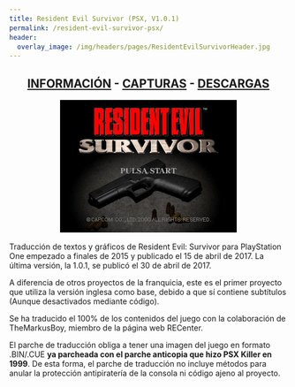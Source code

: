 ```yaml
---
title: Resident Evil Survivor (PSX, V1.0.1)
permalink: /resident-evil-survivor-psx/
header:
  overlay_image: /img/headers/pages/ResidentEvilSurvivorHeader.jpg
---
```

<h2 style="text-align: center;"><strong><a href="/resident-evil-survivor-psx/informacion/">INFORMACIÓN</a> - <a href="/resident-evil-survivor-psx/capturas/">CAPTURAS</a> - <a href="/resident-evil-survivor-psx/descargar/">DESCARGAS</a></strong></h2>
<center><img src="/img/2017/04/RESURVIVOR-20170407-02.jpg" alt="Resident Evil Survivor para PSX" /></center>

Traducción de textos y gráficos de Resident Evil: Survivor para PlayStation One empezado 
a finales de 2015 y publicado el 15 de abril de 2017. La última versión, la 1.0.1, se publicó 
el 30 de abril de 2017.

A diferencia de otros proyectos de la franquicia, este es el primer proyecto que utiliza la 
versión inglesa como base, debido a que sí contiene subtítulos (Aunque desactivados mediante 
código).

Se ha traducido el 100% de los contenidos del juego con la colaboración de TheMarkusBoy, miembro 
de la página web RECenter.

El parche de traducción obliga a tener una imagen del juego en formato .BIN/.CUE **ya parcheada con 
el parche anticopia que hizo PSX Killer en 1999**. De esta forma, el parche de traducción no incluye 
métodos para anular la protección antipiratería de la consola ni código ajeno al proyecto.